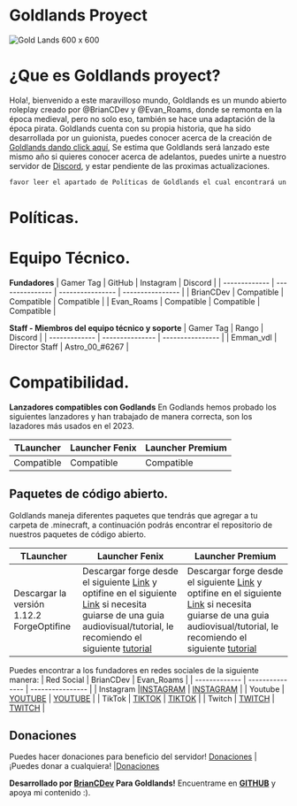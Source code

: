 # Goldlands Proyect

<p align="center">
    
![Gold Lands 600 x 600](https://user-images.githubusercontent.com/77554828/218628001-1ed4ce07-3e79-4a31-b842-a40821aee448.png)

</p>

# ¿Que es Goldlands proyect?

Hola!, bienvenido a este maravilloso mundo, Goldlands es un mundo abierto roleplay creado por @BrianCDev y @Evan_Roams, donde se remonta en la época medieval, pero no solo eso, también se hace una adaptación de la época pirata. Goldlands cuenta con su propia historia, que ha sido desarrollada por un guionista, puedes conocer acerca de la creación de [Goldlands dando click aquí](https://www.youtube.com/watch?v=zECBMeurUl4), Se estima que Goldlands será lanzado este mismo año si quieres conocer acerca de adelantos, puedes unirte a nuestro servidor de [Discord](https://discord.gg/thdhGPymqr), y estar pendiente de las proximas actualizaciones.

```bash
favor leer el apartado de Políticas de Goldlands el cual encontrará un poco más abajo.

```

# Políticas.

# Equipo Técnico.
**Fundadores**
| Gamer Tag     | GitHub  | Instagram | Discord |
| ------------- | --------------- | ---------------- | ---------------- |
| BrianCDev    | Compatible      | Compatible       | Compatible       |
| Evan_Roams    | Compatible      | Compatible       | Compatible       |

**Staff - Miembros del equipo técnico y soporte**
| Gamer Tag     | Rango  | Discord |
| ------------- | --------------- | ---------------- |
| Emman_vdl    | Director Staff      | Astro_00_#6267       |

# Compatibilidad.
 **Lanzadores compatibles con Godlands**
 En Godlands hemos probado los siguientes lanzadores y han trabajado de manera correcta,  son los lazadores más usados en el 2023.


| TLauncher     | Launcher Fenix  | Launcher Premium |
| ------------- | --------------- | ---------------- |
| Compatible    | Compatible      | Compatible       |


## Paquetes de código abierto.
Goldlands maneja diferentes paquetes que tendrás que agregar a tu carpeta de .minecraft, a continuación podrás encontrar el repositorio de nuestros paquetes de código abierto.


| TLauncher     | Launcher Fenix  | Launcher Premium |
| ------------- | --------------- | ---------------- |
| Descargar la versión 1.12.2 ForgeOptifine    | Descargar forge desde el siguiente [Link](https://files.minecraftforge.net/net/minecraftforge/forge/index_1.12.2.html) y optifine en el siguiente [Link](https://files.minecraftforge.net/net/minecraftforge/forge/index_1.12.2.html) si necesita guiarse de una guia audiovisual/tutorial, le recomiendo el siguiente [tutorial](https://www.youtube.com/watch?v=rIlR5gjJuds) | Descargar forge desde el siguiente [Link](https://files.minecraftforge.net/net/minecraftforge/forge/index_1.12.2.html) y optifine en el siguiente [Link](https://files.minecraftforge.net/net/minecraftforge/forge/index_1.12.2.html) si necesita guiarse de una guia audiovisual/tutorial, le recomiendo el siguiente [tutorial](https://www.youtube.com/watch?v=rIlR5gjJuds)      |


Puedes encontrar a los fundadores en redes sociales de la siguiente manera:
| Red Social     | BrianCDev  | Evan_Roams           |
| ------------- | --------------- | ---------------- |
| Instagram    |[INSTAGRAM](https://www.instagram.com/evan_roams/?next=%2F) | [INSTAGRAM](https://www.instagram.com/who_is_camilo/?next=%2F)       |
| Youtube    | [YOUTUBE](https://www.youtube.com/@evanroams4440)      | [YOUTUBE](https://www.youtube.com/@briancdev8691)       |
| TikTok    | [TIKTOK](https://www.tiktok.com/@evan_roams)      | [TIKTOK](https://www.tiktok.com/@who_is_camiloo)       |
| Twitch    | [TWITCH](https://www.twitch.tv/evan_roams)      | [TWITCH](https://www.twitch.tv/militodev)      |

## Donaciones
Puedes hacer donaciones para beneficio del servidor!
[Donaciones](https://www.paypal.com/paypalme/EvanRoamsPay)  | ¡Puedes donar a cualquiera! |[Donaciones](https://paypal.me/sdspinet?country.x=CO&locale.x=es_XC) 

**Desarrollado por [**BrianCDev**](https://discordapp.com/users/BrianCDev#8274) Para Goldlands!**
Encuentrame en [**GITHUB**](https://github.com/BrianCDev) y apoya mi contenido :).





